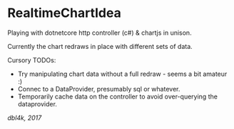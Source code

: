 # RealtimeChartIdea
Playing with dotnetcore http controller (c#) &amp; chartjs in unison.

Currently the chart redraws in place with different sets of data.

Cursory TODOs:

- Try manipulating chart data without a full redraw - seems a bit amateur :)
- Connec to a DataProvider, presumably sql or whatever.
- Temporarily cache data on the controller to avoid over-querying the dataprovider.

*dbl4k, 2017*